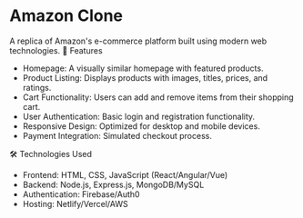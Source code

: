 # Amazon Clone
A replica of Amazon's e-commerce platform built using modern web technologies.
📌 Features
- Homepage: A visually similar homepage with featured products.
- Product Listing: Displays products with images, titles, prices, and ratings.
- Cart Functionality: Users can add and remove items from their shopping cart.
- User Authentication: Basic login and registration functionality.
- Responsive Design: Optimized for desktop and mobile devices.
- Payment Integration: Simulated checkout process.

🛠️ Technologies Used
- Frontend: HTML, CSS, JavaScript (React/Angular/Vue)
- Backend: Node.js, Express.js, MongoDB/MySQL
- Authentication: Firebase/Auth0
- Hosting: Netlify/Vercel/AWS


